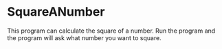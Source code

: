 # SquareANumber
This program can calculate the square of a number. Run the program and the program will ask what number you want to square. 
